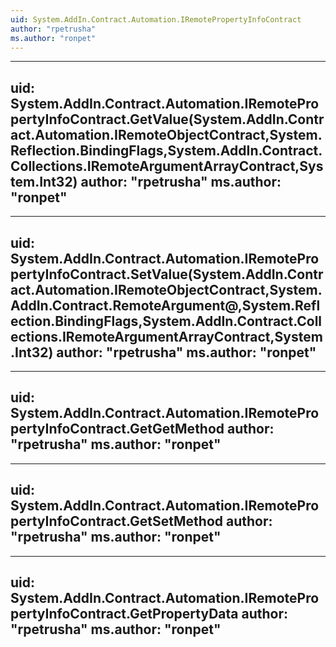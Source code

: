 ```yaml
---
uid: System.AddIn.Contract.Automation.IRemotePropertyInfoContract
author: "rpetrusha"
ms.author: "ronpet"
---
```


---
uid: System.AddIn.Contract.Automation.IRemotePropertyInfoContract.GetValue(System.AddIn.Contract.Automation.IRemoteObjectContract,System.Reflection.BindingFlags,System.AddIn.Contract.Collections.IRemoteArgumentArrayContract,System.Int32)
author: "rpetrusha"
ms.author: "ronpet"
---

---
uid: System.AddIn.Contract.Automation.IRemotePropertyInfoContract.SetValue(System.AddIn.Contract.Automation.IRemoteObjectContract,System.AddIn.Contract.RemoteArgument@,System.Reflection.BindingFlags,System.AddIn.Contract.Collections.IRemoteArgumentArrayContract,System.Int32)
author: "rpetrusha"
ms.author: "ronpet"
---

---
uid: System.AddIn.Contract.Automation.IRemotePropertyInfoContract.GetGetMethod
author: "rpetrusha"
ms.author: "ronpet"
---

---
uid: System.AddIn.Contract.Automation.IRemotePropertyInfoContract.GetSetMethod
author: "rpetrusha"
ms.author: "ronpet"
---

---
uid: System.AddIn.Contract.Automation.IRemotePropertyInfoContract.GetPropertyData
author: "rpetrusha"
ms.author: "ronpet"
---

